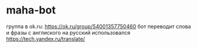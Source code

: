 # maha-bot
группа в ok.ru: https://ok.ru/group/54001357750460
бот переводит слова и фразы с англиского на русский использовался https://tech.yandex.ru/translate/
